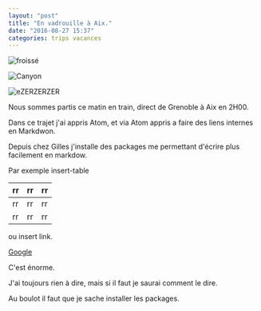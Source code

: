 ```yaml
---
layout: "post"
title: "En vadrouille à Aix."
date: "2016-08-27 15:37"
categories: trips vacances
---
```


![froissé](/assets/2016-08-27-aix.JPG)

![Canyon](/assets/canyon.jpg)

![eZERZERZER](/assets/canyon.jpg)

Nous sommes partis ce matin en train, direct de Grenoble à Aix en 2H00.

Dans ce trajet j'ai appris Atom, et via Atom appris a faire des liens internes en Markdwon.

Depuis chez Gilles j'installe des packages me permettant d'écrire plus facilement en markdow.

Par exemple insert-table

rr | rr | rr
---|----|---
rr | rr | rr
rr | rr | rr

ou insert link.

[Google][e4ec4880]

C'est énorme.

J'ai toujours rien à dire, mais si il faut je saurai comment le dire.

Au boulot il faut que je sache installer les packages.


  [e4ec4880]: http://www.google.com "Google"
